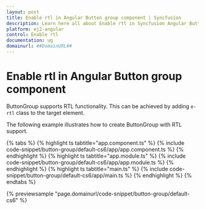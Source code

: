 ```yaml
---
layout: post
title: Enable rtl in Angular Button group component | Syncfusion
description: Learn here all about Enable rtl in Syncfusion Angular Button group component of Syncfusion Essential JS 2 and more.
platform: ej2-angular
control: Enable rtl 
documentation: ug
domainurl: ##DomainURL##
---
```


# Enable rtl in Angular Button group component

ButtonGroup supports RTL functionality. This can be achieved by adding `e-rtl` class to the target element.

The following example illustrates how to create ButtonGroup with RTL support.

{% tabs %}
{% highlight ts tabtitle="app.component.ts" %}
{% include code-snippet/button-group/default-cs6/app/app.component.ts %}
{% endhighlight %}
{% highlight ts tabtitle="app.module.ts" %}
{% include code-snippet/button-group/default-cs6/app/app.module.ts %}
{% endhighlight %}
{% highlight ts tabtitle="main.ts" %}
{% include code-snippet/button-group/default-cs6/app/main.ts %}
{% endhighlight %}
{% endtabs %}
  
{% previewsample "page.domainurl/code-snippet/button-group/default-cs6" %}